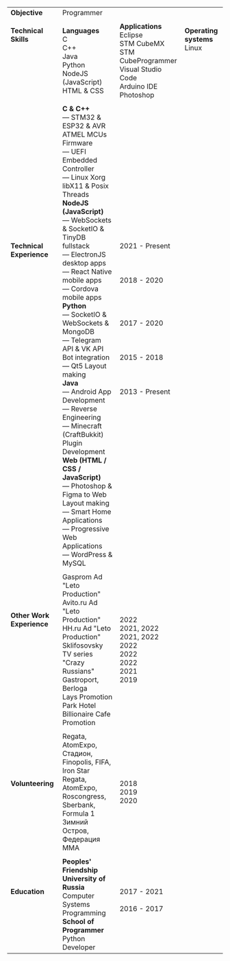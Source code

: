 |                                                                                                                                                        |                                                                                                                                                                                                                                                                                                                                                                                                                                                                                                                                                                                                                                                                                                                                                                                            |                                                                                                                                                                                 |                                                                 |
|--------------------------------------------------------------------------------------------------------------------------------------------------------|--------------------------------------------------------------------------------------------------------------------------------------------------------------------------------------------------------------------------------------------------------------------------------------------------------------------------------------------------------------------------------------------------------------------------------------------------------------------------------------------------------------------------------------------------------------------------------------------------------------------------------------------------------------------------------------------------------------------------------------------------------------------------------------------|---------------------------------------------------------------------------------------------------------------------------------------------------------------------------------|-----------------------------------------------------------------|
| **Objective**                                                                                                                                          | Programmer                                                                                                                                                                                                                                                                                                                                                                                                                                                                                                                                                                                                                                                                                                                                                                                 |                                                                                                                                                                                 |                                                                 |
|                                                                                                                                                        |                                                                                                                                                                                                                                                                                                                                                                                                                                                                                                                                                                                                                                                                                                                                                                                            |                                                                                                                                                                                 |                                                                 |
| **Technical Skills** </br> </br> </br> </br> </br> </br> </br>                                                                                         | **Languages**</br> C </br> C++ </br> Java </br> Python </br> NodeJS (JavaScript) </br> HTML & CSS </br>                                                                                                                                                                                                                                                                                                                                                                                                                                                                                                                                                                                                                                                                                    | **Applications**</br> Eclipse </br> STM CubeMX </br> STM CubeProgrammer </br> Visual Studio Code </br> Arduino IDE </br> Photoshop </br>                                        | **Operating systems**</br> Linux </br></br></br></br></br></br> |
|                                                                                                                                                        |                                                                                                                                                                                                                                                                                                                                                                                                                                                                                                                                                                                                                                                                                                                                                                                            |                                                                                                                                                                                 |                                                                 |
| **Technical Experience** </br> </br> </br> </br> </br> </br> </br> </br> </br> </br> </br> </br> </br> </br> </br> </br> </br> </br> </br> </br> </br> | **C & C++**</br>  — STM32 & ESP32 & AVR ATMEL MCUs Firmware</br>  — UEFI Embedded Controller</br>  — Linux Xorg libX11 & Posix Threads</br> **NodeJS (JavaScript)** </br>  — WebSockets & SocketIO & TinyDB fullstack </br>  — ElectronJS desktop apps </br>  — React Native mobile apps </br>  — Cordova mobile apps </br> **Python** </br>  — SocketIO & WebSockets & MongoDB </br>  — Telegram API & VK API Bot integration </br>  — Qt5 Layout making </br> **Java** </br>  — Android App Development </br>  — Reverse Engineering </br>  — Minecraft (CraftBukkit) Plugin Development </br> **Web (HTML / CSS / JavaScript)** </br>  — Photoshop & Figma to Web Layout making </br>  — Smart Home Applications </br>  — Progressive Web Applications </br>  — WordPress & MySQL </br> | 2021 - Present</br></br></br></br> 2018 - 2020</br></br></br></br></br> 2017 - 2020</br></br></br></br> 2015 - 2018</br></br></br></br> 2013 - Present</br></br></br></br></br> |                                                                 |
|                                                                                                                                                        |                                                                                                                                                                                                                                                                                                                                                                                                                                                                                                                                                                                                                                                                                                                                                                                            |                                                                                                                                                                                 |                                                                 |
| **Other Work Experience** </br> </br> </br> </br> </br> </br> </br> </br>                                                                              | Gasprom Ad "Leto Production"</br> Avito.ru Ad "Leto Production"</br> HH.ru Ad "Leto Production"</br> Sklifosovsky TV series "Crazy Russians"</br> Gastroport, Berloga</br> Lays Promotion</br> Park Hotel</br> Billionaire Cafe Promotion</br>                                                                                                                                                                                                                                                                                                                                                                                                                                                                                                                                             | 2022</br> 2021, 2022</br> 2021, 2022</br> 2022</br> 2022</br> 2022</br> 2021</br> 2019</br>                                                                                     |                                                                 |
|                                                                                                                                                        |                                                                                                                                                                                                                                                                                                                                                                                                                                                                                                                                                                                                                                                                                                                                                                                            |                                                                                                                                                                                 |                                                                 |
| **Volunteering** </br> </br> </br>                                                                                                                     | Regata, AtomExpo, Стадион, Finopolis, FIFA, Iron Star</br>  Regata, AtomExpo, Roscongress, Sberbank, Formula 1</br>  Зимний Остров, Федерация ММА</br>                                                                                                                                                                                                                                                                                                                                                                                                                                                                                                                                                                                                                                     | 2018</br> 2019</br> 2020</br>                                                                                                                                                   |                                                                 |
|                                                                                                                                                        |                                                                                                                                                                                                                                                                                                                                                                                                                                                                                                                                                                                                                                                                                                                                                                                            |                                                                                                                                                                                 |                                                                 |
| **Education** </br> </br> </br> </br>                                                                                                                  | **Peoples' Friendship University of Russia**</br> Computer Systems Programming</br> **School of Programmer**</br> Python Developer</br>                                                                                                                                                                                                                                                                                                                                                                                                                                                                                                                                                                                                                                                    | 2017 - 2021</br></br> 2016 - 2017</br></br>                                                                                                                                     |                                                                 |
